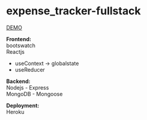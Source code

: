 # expense_tracker-fullstack

[DEMO](https://expensetracker-prt.herokuapp.com/)

<strong>Frontend:</strong>
<br>bootswatch
<br>Reactjs
<ul>
  <li>useContext -> globalstate</li>
  <li>useReducer</li>
</ul>

<strong>Backend:</strong>
<br>Nodejs - Express
<br>MongoDB - Mongoose

<strong>Deployment:</strong>
<br>Heroku

